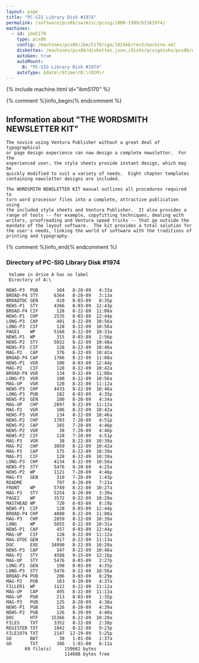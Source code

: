 ```yaml
---
layout: page
title: "PC-SIG Library Disk #1974"
permalink: /software/pcx86/sw/misc/pcsig/1000-1999/DISK1974/
machines:
  - id: ibm5170
    type: pcx86
    config: /machines/pcx86/ibm/5170/cga/1024kb/rev3/machine.xml
    diskettes: /machines/pcx86/diskettes.json,/disks/pcsigdisks/pcx86/diskettes.json
    autoGen: true
    autoMount:
      B: "PC-SIG Library Disk #1974"
    autoType: $date\r$time\rB:\rDIR\r
---
```


{% include machine.html id="ibm5170" %}

{% comment %}info_begin{% endcomment %}

## Information about "THE WORDSMITH NEWSLETTER KIT"

    The novice using Ventura Publisher without a great deal of typographical
    or page design experience can now design a complete newsletter.  For the
    experienced user, the style sheets provide instant design, which may be
    quickly modified to suit a variety of needs.  Eight chapter templates
    containing newsletter designs are included.
    
    The WORDSMITH NEWSLETTER KIT manual outlines all procedures required to
    turn word processor files into a complete, attractive publication using
    the included style sheets and Ventura Publisher.  It also provides a
    range of tools -- for example, copyfitting techniques, dealing with
    writers, proofreading and Ventura speed tricks -- that go outside the
    mandate of the layout software.  The kit provides a total solution for
    the user's needs, linking the world of software with the traditions of
    printing and typography.
{% comment %}info_end{% endcomment %}


### Directory of PC-SIG Library Disk #1974

     Volume in drive A has no label
     Directory of A:\

    NEWS-P3  PUB       164   8-20-89   4:33a
    BROAD-P4 STY      6364   8-20-89   3:13a
    BROADTOC GEN       410   8-03-89   8:35p
    NEWS-P1  STY      4366   8-03-89  12:43p
    BROAD-P4 CIF       128   8-22-89  11:08a
    NEWS-P1  CHP      2535   8-03-89  12:44p
    LONG-P3  CAP       401   8-22-89  10:56a
    LONG-P3  CIF       128   8-22-89  10:56a
    PAGE1    WP       5168   8-22-89  10:33a
    NEWS-P1  WP        315   8-03-89   2:56p
    NEWS-P2  STY      5032   8-22-89  10:48a
    NEWS-P3  CIF       128   8-22-89  10:46a
    MAG-P2   CAP       376   8-22-89  10:42a
    BROAD-P4 CAP      1766   8-22-89  11:08a
    NEWS-P1  VGR       106   8-03-89  12:44p
    MAG-P2   CIF       128   8-22-89  10:42a
    BROAD-P4 VGR       134   8-22-89  11:08a
    LONG-P3  VGR       188   8-22-89  10:56a
    MAG-UP   VGR       120   8-22-89  11:12a
    NEWS-P3  CHP      4433   8-22-89  10:46a
    LONG-P3  PUB       182   8-03-89   4:35p
    NEWS-P3  GEN       180   8-20-89   4:34a
    MAG-UP   CHP      2897   8-22-89  11:12a
    MAG-P2   VGR       106   8-22-89  10:42a
    NEWS-P3  VGR       134   8-22-89  10:46a
    NEWS-P2  CHP      1703   7-20-89   4:51p
    NEWS-P2  CAP       165   7-20-89   4:46p
    NEWS-P2  VGR        38   7-20-89   4:46p
    NEWS-P2  CIF       128   7-20-89   4:51p
    MAG-P3   VGR        38   8-22-89  10:39a
    MAG-P2   CHP      3059   8-22-89  10:42a
    MAG-P3   CAP       175   8-22-89  10:39a
    MAG-P3   CIF       128   8-22-89  10:39a
    LONG-P3  CHP      4134   8-22-89  10:56a
    NEWS-P3  STY      5476   8-20-89   4:25a
    NEWS-P2  WP       1121   7-20-89   4:46p
    MAG-P3   GEN       310   7-20-89   1:43p
    README             797   8-20-89   7:21a
    FRONT    WP       5749   8-22-89  10:27a
    MAG-P3   STY      5254   8-20-89   3:39a
    PAGE2    WP       3572   8-22-89  10:29a
    MASTHEAD WP        720   8-03-89   8:19p
    NEWS-P1  CIF       128   8-03-89  12:44p
    BROAD-P4 CHP      4880   8-22-89  11:08a
    MAG-P3   CHP      2859   8-22-89  10:39a
    LONG     WP       5055   8-22-89  10:31a
    NEWS-P1  CAP       457   8-03-89  12:44p
    MAG-UP   CIF       128   8-22-89  11:12a
    MAG-UTOC GEN       917   8-22-89  11:13a
    DOC      EXE     34990   8-22-89  10:20a
    NEWS-P3  CAP       347   8-22-89  10:46a
    MAG-P2   STY      4588   9-15-89  12:16p
    MAG-UP   STY      5476   8-03-89   2:27p
    LONG-P3  GEN       198   8-03-89   4:35p
    LONG-P3  STY      5476   8-22-89  10:56a
    BROAD-P4 PUB       206   8-03-89   8:29p
    MAG-P2   PUB       163   8-20-89   4:37a
    FILLER1  WP       1122   8-22-89  11:12a
    MAG-UP   CAP       495   8-22-89  11:13a
    MAG-UP   PUB       213   8-03-89   1:35p
    MAG-P3   PUB       125   8-20-89   4:38a
    NEWS-P1  PUB       126   8-20-89   4:39a
    NEWS-P2  PUB       126   8-20-89   4:40a
    DOC      HTF     15366   8-22-89  10:20a
    FILES    TXT      3352   8-22-89   2:38p
    REGISTER TXT      1842   8-22-89   9:23p
    FILE1974 TXT      2147  12-29-89   5:25p
    GO       BAT        38   1-01-80   1:37a
    GO       TXT       386   1-01-80   8:11a
           69 file(s)     159662 bytes
                          114688 bytes free
